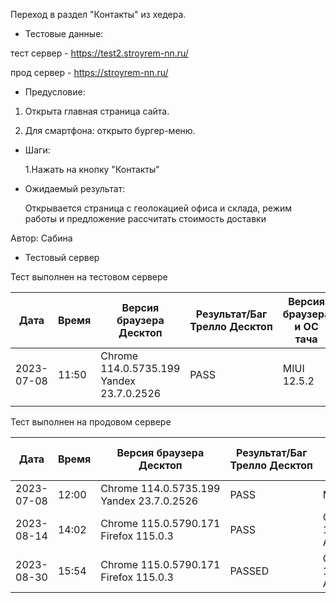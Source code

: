 Переход в раздел "Контакты" из хедера.

* Тестовые данные:

 тест сервер - https://test2.stroyrem-nn.ru/
 
 прод сервер - https://stroyrem-nn.ru/
 
 * Предусловие:
  
 1. Открыта главная страница сайта.
 
 2. Для смартфона: открыто бургер-меню.

* Шаги:

  1.Нажать на кнопку "Контакты"

* Ожидаемый результат:
  
  Открывается страница с геолокацией офиса и склада, режим работы и предложение рассчитать стоимость доставки

Автор: Сабина

* Тестовый сервер 

Тест выполнен на тестовом сервере

| Дата | Время | Версия браузера Десктоп | Результат/Баг Трелло Десктоп | Версия браузера и ОС тача | Результат/Баг Трелло Тач | Дата релиза | Имя |
| --- | --- | --- | --- | --- | --- | --- | --- |
| 2023-07-08 | 11:50  |Chrome 114.0.5735.199 Yandex 23.7.0.2526 |PASS |MIUI 12.5.2   |PASS  | 16.06.23 | Сабина |
|  |  |  |  |     |  | |  |

Тест выполнен на продовом сервере

| Дата | Время | Версия браузера Десктоп | Результат/Баг Трелло Десктоп | Версия браузера и ОС тача | Результат/Баг Трелло Тач | Дата релиза | Имя |
| --- | --- | --- | --- | --- | --- | --- | --- |
|2023-07-08 | 12:00 |Chrome 114.0.5735.199 Yandex 23.7.0.2526 |PASS | MIUI 12.5.2   |PASS  | 16.06.23 | Сабина |
|2023-08-14 | 14:02 |Chrome 115.0.5790.171 Firefox 115.0.3  |PASS   | Chrome 115.0.5790.166, Android 10 | PASS  |13.08.23 | Татьяна|
|2023-08-30 | 15:54 | Chrome 115.0.5790.171 Firefox 115.0.3 | PASSED  | Chrome 115.0.5790.166, Android 13 | PASSED  |30.08.23 | Валерий|
